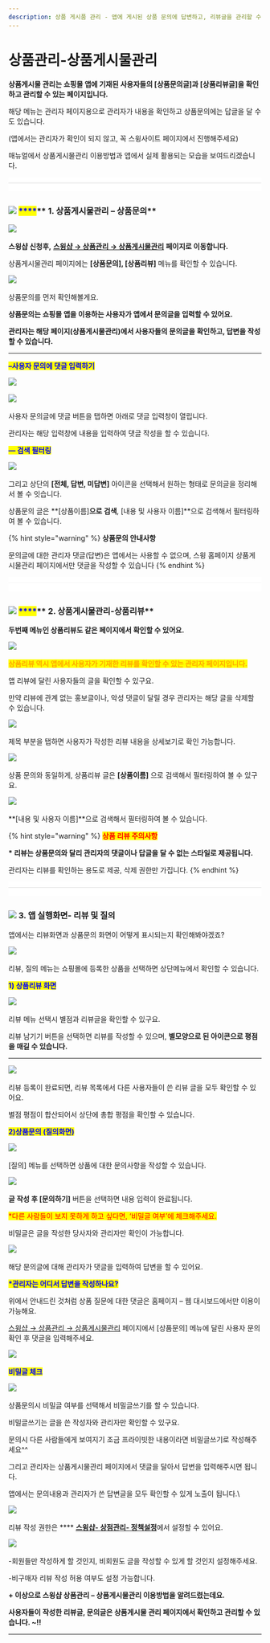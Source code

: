 ```yaml
---
description: 상품 게시품 관리 - 앱에 게시된 상품 문의에 답변하고, 리뷰글을 관리할 수 있는 방법 안내
---
```


# 상품관리-상품게시물관리

**상품게시물 관리는 쇼핑몰 앱에 기재된 사용자들의 \[상품문의글]과 \[상품리뷰글]을 확인하고 관리할 수 있는 페이지입니다.**

해당 메뉴는 관리자 페이지용으로 관리자가 내용을 확인하고 상품문의에는 답글을 달 수도 있습니다.

(앱에서는 관리자가 확인이 되지 않고, 꼭 스윙사이트 페이지에서 진행해주세요)

매뉴얼에서 상품게시물관리 이용방법과 앱에서 실제 활용되는 모습을 보여드리겠습니다.

![](<../../.gitbook/assets/구분선 (1).PNG>)

### <mark style="color:blue;"></mark>![](https://wp.swing2app.co.kr/wp-content/uploads/2020/04/%EB%8B%A8%EB%9D%BD1-1.png) <mark style="color:blue;">****</mark>** 1. 상품게시물관리 – 상품문의**

![](https://wp.swing2app.co.kr/wp-content/uploads/2018/11/%EC%83%81%ED%92%88%EA%B2%8C%EC%8B%9C%EB%AC%BC1.png)

**스윙샵 신청후,** [**스윙샵 → 상품관리 → 상품게시물관리**](http://www.swing2app.co.kr/view/store\_product\_board) **페이지로 이동합니다.**&#x20;

상품게시물관리 페이지에는 **\[상품문의], \[상품리뷰]** 메뉴를 확인할 수 있습니다.



![](https://wp.swing2app.co.kr/wp-content/uploads/2018/11/%EC%83%81%ED%92%88%EA%B2%8C%EC%8B%9C%EB%AC%BC%EA%B4%80%EB%A6%AC2.png)

상품문의를 먼저 확인해볼게요.

**상품문의는 쇼핑몰 앱을 이용하는 사용자가 앱에서 문의글을 입력할 수 있어요.**

**관리자는 해당 페이지(상품게시물관리)에서 사용자들의 문의글을 확인하고, 답변을 작성할 수 있습니다.**&#x20;

****

<mark style="color:blue;">**–사용자 문의에 댓글 입력하기**</mark>&#x20;

![](https://wp.swing2app.co.kr/wp-content/uploads/2018/11/%EC%83%81%ED%92%88%EA%B2%8C%EC%8B%9C%EB%AC%BC%EA%B4%80%EB%A6%AC4-1.png)

![](https://wp.swing2app.co.kr/wp-content/uploads/2018/11/%EC%83%81%ED%92%88%EA%B2%8C%EC%8B%9C%EB%AC%BC%EA%B4%80%EB%A6%AC5-1.png)

사용자 문의글에 댓글 버튼을 탭하면 아래로 댓글 입력창이 열립니다.

관리자는 해당 입력창에 내용을 입력하여 댓글 작성을 할 수 있습니다.&#x20;



<mark style="color:blue;">**— 검색 필터링**</mark>

![](https://wp.swing2app.co.kr/wp-content/uploads/2018/11/%EC%83%81%ED%92%88%EA%B2%8C%EC%8B%9C%EB%AC%BC%EA%B4%80%EB%A6%AC3.png)

그리고 상단의 **\[전체, 답변, 미답변]** 아이콘을 선택해서 원하는 형태로 문의글을 정리해서 볼 수 잇습니다.

상품문의 글은 **\[상품이름]**으로 검색**, \[내용 및 사용자 이름]**으로 검색해서 필터링하여 볼 수 있습니다.

{% hint style="warning" %}
**상품문의 안내사항**

문의글에 대한 관리자 댓글(답변)은 앱에서는 사용할 수 없으며, 스윙 홈페이지 상품게시물관리 페이지에서만 댓글을 작성할 수 있습니다
{% endhint %}



![](<../../.gitbook/assets/구분선 (1).PNG>)

### <mark style="color:blue;"></mark>![](https://wp.swing2app.co.kr/wp-content/uploads/2020/04/%EB%8B%A8%EB%9D%BD1-1.png) <mark style="color:blue;">****</mark>** 2. 상품게시물관리-상품리뷰**

**두번째 메뉴인 상품리뷰도 같은 페이지에서 확인할 수 있어요.**

![](https://wp.swing2app.co.kr/wp-content/uploads/2018/11/%EC%83%81%ED%92%88%EB%A6%AC%EB%B7%B01.png)

<mark style="color:orange;">**상품리뷰 역시 앱에서 사용자가 기재한 리뷰를 확인할 수 있는 관리자 페이지입니다.**</mark>&#x20;

앱 리뷰에 달린 사용자들의 글을 확인할 수 있구요.

만약 리뷰에 관계 없는 홍보글이나, 악성 댓글이 달릴 경우 관리자는 해당 글을 삭제할 수 있습니다.



![](https://wp.swing2app.co.kr/wp-content/uploads/2018/11/%EC%83%81%ED%92%88%EB%A6%AC%EB%B7%B02.png)

제목 부분을 탭하면 사용자가 작성한 리뷰 내용을 상세보기로 확인 가능합니다.



![](https://wp.swing2app.co.kr/wp-content/uploads/2018/11/%EC%83%81%ED%92%88%EA%B2%8C%EC%8B%9C%EB%AC%BC%EA%B4%80%EB%A6%AC5.png)

상품 문의와 동일하게, 상품리뷰 글은 **\[상품이름]** 으로 검색해서 필터링하여 볼 수 있구요.

![](https://wp.swing2app.co.kr/wp-content/uploads/2018/11/%EC%83%81%ED%92%88%EA%B2%8C%EC%8B%9C%EB%AC%BC%EA%B4%80%EB%A6%AC6.png)

**\[내용 및 사용자 이름]**으로 검색해서 필터링하여 볼 수 있습니다.

{% hint style="warning" %}
<mark style="color:orange;"><mark style="color:red;">**상품 리뷰 주의사항**<mark style="color:red;"></mark>

**\* 리뷰는 상품문의와 달리 관리자의 댓글이나 답글을 달 수 없는 스타일로 제공됩니다.**

관리자는 리뷰를 확인하는 용도로 제공, 삭제 권한만 가집니다.&#x20;
{% endhint %}

![](<../../.gitbook/assets/구분선 (1).PNG>)

### <mark style="color:blue;"></mark>![](https://wp.swing2app.co.kr/wp-content/uploads/2020/04/%EB%8B%A8%EB%9D%BD1-1.png) **3. 앱 실행화면- 리뷰 및 질의**

앱에서는 리뷰화면과 상품문의 화면이 어떻게 표시되는지 확인해봐야겠죠?

![](https://wp.swing2app.co.kr/wp-content/uploads/2018/11/%EB%85%B9%ED%99%94\_2021\_02\_09\_13\_05\_33\_895.gif)

리뷰, 질의 메뉴는 쇼핑몰에 등록한 상품을 선택하면 상단메뉴에서 확인할 수 있습니다.&#x20;



<mark style="color:blue;">**1) 상품리뷰 화면**</mark>

![](https://wp.swing2app.co.kr/wp-content/uploads/2018/11/%EC%83%81%ED%92%88%EB%A6%AC%EB%B7%B04.png)

리뷰 메뉴 선택시 별점과 리뷰글을 확인할 수 있구요.

리뷰 남기기 버튼을 선택하면 리뷰를 작성할 수 있으며, **별모양으로 된 아이콘으로 평점을 매길 수 있습니다.**&#x20;

****

![](https://wp.swing2app.co.kr/wp-content/uploads/2018/11/%EC%83%81%ED%92%88%EB%A6%AC%EB%B7%B05.png)

리뷰 등록이 완료되면, 리뷰 목록에서 다른 사용자들이 쓴 리뷰 글을 모두 확인할 수 있어요.

별점 평점이 합산되어서 상단에 총합 평점을 확인할 수 있습니다.



<mark style="color:blue;">**2)상품문의 (질의화면)**</mark>

![](https://wp.swing2app.co.kr/wp-content/uploads/2018/11/%EC%83%81%ED%92%88%EC%A7%88%EB%AC%B84.png)

\[질의] 메뉴를 선택하면 상품에 대한 문의사항을 작성할 수 있습니다.

![](https://wp.swing2app.co.kr/wp-content/uploads/2018/11/%EC%83%81%ED%92%88%EC%A7%88%EB%AC%B85.png)

**글 작성 후 \[문의하기]** 버튼을 선택하면 내용 입력이 완료됩니다.

<mark style="color:red;">\*다른 사람들이 보지 못하게 하고 싶다면, ‘비밀글 여부’에 체크해주세요.</mark>

비밀글은 글을 작성한 당사자와 관리자만 확인이 가능합니다.&#x20;

![](https://wp.swing2app.co.kr/wp-content/uploads/2018/09/%ED%99%94%EC%82%B4%ED%91%9C-4.png)

해당 문의글에 대해 관리자가 댓글을 입력하여 답변을 할 수 있어요.



<mark style="color:blue;">**\*관리자는 어디서 답변을 작성하나요?**</mark>

위에서 안내드린 것처럼 상품 질문에 대한 댓글은 홈페이지 – 웹 대시보드에서만 이용이 가능해요.

&#x20;[스윙샵 → 상품관리 → 상품게시물관리](http://www.swing2app.co.kr/view/store\_product\_board) 페이지에서 \[상품문의] 메뉴에 달린 사용자 문의 확인 후 댓글을 입력해주세요.&#x20;

![](https://wp.swing2app.co.kr/wp-content/uploads/2018/11/%EC%83%81%ED%92%88%EA%B2%8C%EC%8B%9C%EB%AC%BC%EA%B4%80%EB%A6%AC4-1.png)

<mark style="color:blue;">**비밀글 체크**</mark>

![](https://wp.swing2app.co.kr/wp-content/uploads/2018/11/%EC%83%81%ED%92%88%EC%A7%88%EB%AC%B86.png)

상품문의시 비밀글 여부를 선택해서 비밀글쓰기를 할 수 있습니다.

비밀글쓰기는 글을 쓴 작성자와 관리자만 확인할 수 있구요.&#x20;

문의시 다른 사람들에게 보여지기 조금 프라이빗한 내용이라면 비밀글쓰기로 작성해주세요^^

그리고 관리자는 상품게시물관리 페이지에서 댓글을 달아서 답변을 입력해주시면 됩니다.

앱에서는 문의내용과 관리자가 쓴 답변글을 모두 확인할 수 있게 노출이 됩니다.\


![](https://wp.swing2app.co.kr/wp-content/uploads/2018/09/%EC%BA%A1%EC%B2%98-3.png)

리뷰 작성 권한은 **** [**스윙샵- 상점관리- 정책설정**](http://www.swing2app.co.kr/view/store\_info\_policy\_setting)에서 설정할 수 있어요.

![](https://wp.swing2app.co.kr/wp-content/uploads/2018/11/%EC%83%81%ED%92%88%EB%A6%AC%EB%B7%B07.png)

\-회원들만 작성하게 할 것인지, 비회원도 글을 작성할 수 있게 할 것인지 설정해주세요.

\-비구매자 리뷰 작성 허용 여부도 설정 가능합니다.



**+ 이상으로 스윙샵 상품관리 – 상품게시물관리 이용방법을 알려드렸는데요.**

**사용자들이 작성한 리뷰글, 문의글은 상품게시물 관리 페이지에서 확인하고 관리할 수 있습니다. \~!!**

****
